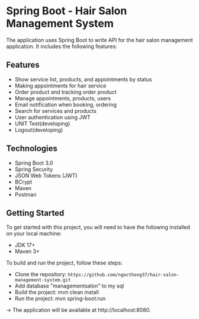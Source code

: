 # Spring Boot - Hair Salon Management System
The application uses Spring Boot to write API for the hair salon management application. It includes the following features:

## Features
* Show service list, products, and appointments by status
* Making appointments for hair service
* Order product and tracking order product
* Manage appointments, products, users
* Email notification when booking, ordering
* Search for services and products
* User authentication using JWT
* UNIT Test(developing)
* Logout(developing)

## Technologies
* Spring Boot 3.0
* Spring Security
* JSON Web Tokens (JWT)
* BCrypt
* Maven
* Postman
 
## Getting Started
To get started with this project, you will need to have the following installed on your local machine:

* JDK 17+
* Maven 3+


To build and run the project, follow these steps:

* Clone the repository: `https://github.com/ngocthong37/hair-salon-management-system.git`
* Add database "managementsalon" to my sql
* Build the project: mvn clean install
* Run the project: mvn spring-boot:run 

-> The application will be available at http://localhost:8080.
